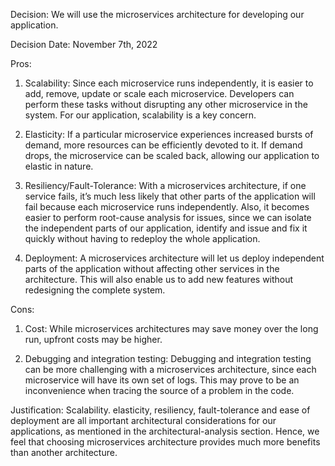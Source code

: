 Decision: We will use the microservices architecture for developing our application.

Decision Date: November 7th, 2022

Pros:

1. Scalability: Since each microservice runs independently, it is easier to add, remove, update or scale each microservice. Developers can perform these tasks without disrupting any other microservice in the system.
For our application, scalability is a key concern.

2. Elasticity: If a particular microservice experiences increased bursts of demand, more resources can be efficiently devoted to it. If demand drops, the microservice can be scaled back, allowing our application to elastic in nature.

3. Resiliency/Fault-Tolerance: With a microservices architecture, if one service fails, it’s much less likely that other parts of the application will fail because each microservice runs independently. Also, it becomes easier to perform root-cause analysis for issues, since we can isolate the independent parts of our application, identify and issue and fix it quickly without having to redeploy the whole application.

4. Deployment: A microservices architecture will let us deploy independent parts of the application without affecting other services in the architecture. This will also enable us to add new features without redesigning the complete system.


Cons:

1. Cost: While microservices architectures may save money over the long run, upfront costs may be higher.

2. Debugging and integration testing: Debugging and integration testing can be more challenging with a microservices architecture, since each microservice will have its own set of logs. This may prove to be an inconvenience when tracing the source of a problem in the code.


Justification: Scalability. elasticity, resiliency, fault-tolerance and ease of deployment are all important architectural considerations for our applications, as mentioned in the architectural-analysis section. Hence, we feel that choosing microservices architecture provides much more benefits than another architecture.
